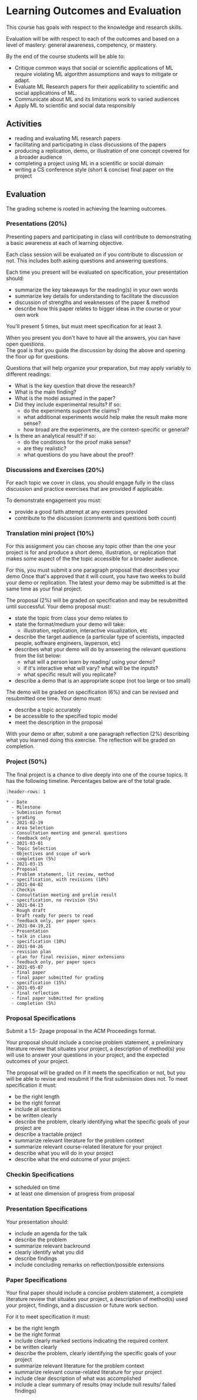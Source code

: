 # Learning Outcomes and Evaluation


This course has goals with respect to the knowledge and research skills.  

Evaluation will be with respect to each of the outcomes and based on a level of mastery: general awareness, competency, or mastery.


By the end of the course students will be able to:
- Critique common ways that social or scientific applications of ML require violating ML algorithm assumptions and ways to mitigate or adapt.
- Evaluate ML Research papers for their applicability to scientific and social applications of ML.
- Communicate about ML and its limitations work to varied audiences
- Apply ML to scientific and social data responsibly



## Activities

- reading and evaluating ML research papers
- facilitating and participating in class discussions of the papers
- producing a replication, demo, or illustration of one concept covered for a broader audience
- completing a project using ML in a scientific or social domain
- writing a CS conference style (short & concise) final paper on the project
<!-- - reflect on methodologies used in this type of research -->

<!-- - joint annotated bibliography -->

## Evaluation

The grading scheme is rooted in achieving the learning outcomes.

### Presentations (20%)


Presenting papers and participating in class will contribute to demonstrating a basic awareness at each of learning objective.


Each class session will be evaluated on if you contribute to discussion or not. This includes both asking questions and answering questions.

Each time you present  will be evaluated on specification, your presentation should:
- summarize the key takeaways for the reading(s) in your own words
- summarize key details for understanding to facilitate the discussion
- discussion of strengths and weaknesses of the paper & method
- describe how this paper relates to bigger ideas in the course or your own work

You'll present 5 times, but must meet specification for at least 3.

When you present you don't have to have all the answers, you can have open questions.  
The goal is that you guide the discussion by doing the above and opening the floor up for questions.


Questions that will help organize your preparation, but may apply variably to different readings:
- What is the key question that drove the research?
- What is the main finding?
- What is the model assumed in the paper?
- Did they include experimental results? If so:
  - do the experiments support the claims?
  - what additional experiments would help make the result make more sense?
  - how broad are the experiments, are the context-specific or general?
- Is there an analytical result? if so:
  - do the conditions for the proof make sense?
  - are they realistic?
  - what questions do you have about the proof?

### Discussions and Exercises (20%)

For each topic we cover in class, you should engage fully in the class discussion
and practice exercises that are provided if applicable.

To demonstrate engagement you must:
- provide a good faith attempt at any exercises provided
- contribute to the discussion (comments and questions both count)


### Translation mini project  (10%)

For this assignment you can choose any topic other than the one your project is for and produce a short demo, illustration, or replication that makes some aspect of the the topic accessible for a broader audience.

For this, you must submit a one paragraph proposal that describes your demo  Once that's approved that it will count, you have two weeks to build your demo or replication. The latest your demo may be submitted is at the same time as your final project.

The proposal (2%) will be graded on specification and may be resubmitted until successful.
Your demo proposal must:
- state the topic from class your demo relates to
- state the format/medium your demo will take:
  - illustration, replication, interactive visualization, etc
- describe the target audience (a particular type of scientists, impacted people, software engineers, layperson, etc)
- describes what your demo will do by answering the relevant questions from the list below:
  - what will a person learn by reading/ using your demo?
  - if it's interactive what will vary? what will be the inputs?
  - what specific result will you replicate?
- describe a demo that is an appropriate scope (not too large or too small)


The demo will be graded on specification (6%) and can be revised and resubmitted one time.
Your demo must:
- describe a topic accurately
- be accessible to the specified topic model
- meet the description in the proposal

With your demo or after, submit a one paragraph reflection (2%) describing what you learned doing this exercise.
The reflection will be graded on completion.


### Project (50%)

The final project is a chance to dive deeply into one of the course topics. It has the following timeline. Percentages below are of the total grade.


```{list-table}
:header-rows: 1

* - Date
  - Milestone
  - Submission format
  - grading
* - 2021-02-19
  - Area Selection
  - Consultation meeting and general questions
  - feedback only
* - 2021-03-01
  - Topic Selection
  - Objectives and scope of work
  - completion (5%)
* - 2021-03-15
  - Proposal
  - Problem statement, lit review, method
  - specification, with revisions (10%)
* - 2021-04-02
  - Checkin
  - Consultation meeting and prelim result
  - specification, no revision (5%)
* - 2021-04-13
  - Rough draft
  - Draft ready for peers to read
  - feedback only, per paper specs
* - 2021-04-19,21
  - Presentation
  - talk in class
  - specification (10%)
* - 2021-04-26
  - revision plan
  - plan for final revision, minor extensions
  - feedback only, per paper specs
* - 2021-05-07
  - final paper
  - final paper submitted for grading
  - specification (15%)
* - 2021-05-07
  - final reflection
  - final paper submitted for grading
  - completion (5%)
```

### Proposal Specifications

Submit a 1.5- 2page proposal in the ACM Proceedings format.  

Your proposal should include a concise problem statement, a preliminary literature review that situates your project, a description of method(s) you will use to answer your questions in your project, and the expected outcomes of your project. 



The proposal will be graded on if it meets the specification or not, but you will be able to revise and resubmit if the first submission does not. To meet specification it must:

- be the right length
- be the right format
- include all sections
- be written clearly
- describe the problem, clearly identifying what the specific goals of your project are
- describe a tractable project
- summarize relevant literature for the problem context
- summarize relevant course-related literature for your project
- describe what you will do in your project
- describe what the end outcome of your project.

### Checkin Specifications

- scheduled on time
- at least one dimension of progress from proposal

### Presentation Specifications

Your presentation should:
- include an agenda for the talk
- describe the problem
- summarize relevant backround
- clearly identify what you did
- describe findings
- include concluding remarks on reflection/possible extensions

### Paper Specifications

Your final paper should include a concise problem statement, a complete literature review that situates your project, a description of method(s) used your project, findings, and a discussion or future work section. 


For it to meet specification it must:
- be the right length
- be the right format
- include clearly marked sections indicating the required content
- be written clearly
- describe the problem, clearly identifying the specific goals of your project
- summarize relevant literature for the problem context
- summarize relevant course-related literature for your project
- include clear description of what was accomplished
- include a clear summary of results (may include null results/ failed findings)
